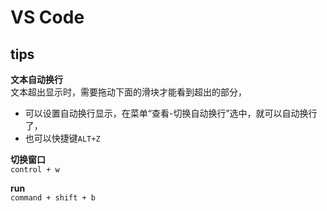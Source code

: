 # VS Code

## tips

**文本自动换行**  
文本超出显示时，需要拖动下面的滑块才能看到超出的部分，
- 可以设置自动换行显示，在菜单“查看-切换自动换行”选中，就可以自动换行了，
- 也可以快捷键`ALT+Z`

**切换窗口**  
`control + w`

**run**  
`command + shift + b`


